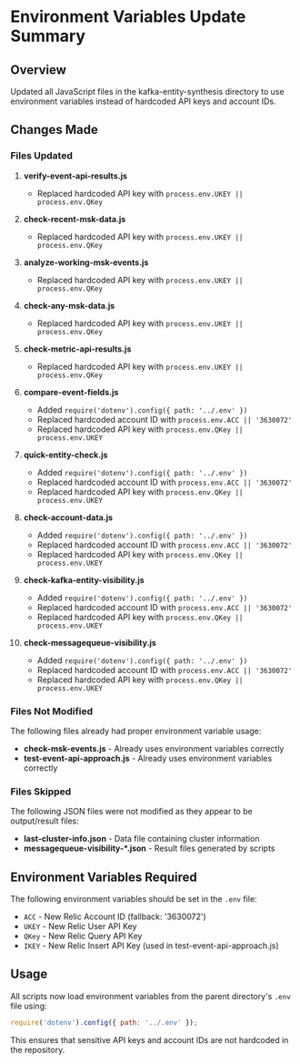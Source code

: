 # Environment Variables Update Summary

## Overview
Updated all JavaScript files in the kafka-entity-synthesis directory to use environment variables instead of hardcoded API keys and account IDs.

## Changes Made

### Files Updated
1. **verify-event-api-results.js**
   - Replaced hardcoded API key with `process.env.UKEY || process.env.QKey`

2. **check-recent-msk-data.js**
   - Replaced hardcoded API key with `process.env.UKEY || process.env.QKey`

3. **analyze-working-msk-events.js**
   - Replaced hardcoded API key with `process.env.UKEY || process.env.QKey`

4. **check-any-msk-data.js**
   - Replaced hardcoded API key with `process.env.UKEY || process.env.QKey`

5. **check-metric-api-results.js**
   - Replaced hardcoded API key with `process.env.UKEY || process.env.QKey`

6. **compare-event-fields.js**
   - Added `require('dotenv').config({ path: '../.env' })`
   - Replaced hardcoded account ID with `process.env.ACC || '3630072'`
   - Replaced hardcoded API key with `process.env.QKey || process.env.UKEY`

7. **quick-entity-check.js**
   - Added `require('dotenv').config({ path: '../.env' })`
   - Replaced hardcoded account ID with `process.env.ACC || '3630072'`
   - Replaced hardcoded API key with `process.env.QKey || process.env.UKEY`

8. **check-account-data.js**
   - Added `require('dotenv').config({ path: '../.env' })`
   - Replaced hardcoded account ID with `process.env.ACC || '3630072'`
   - Replaced hardcoded API key with `process.env.QKey || process.env.UKEY`

9. **check-kafka-entity-visibility.js**
   - Added `require('dotenv').config({ path: '../.env' })`
   - Replaced hardcoded account ID with `process.env.ACC || '3630072'`
   - Replaced hardcoded API key with `process.env.QKey || process.env.UKEY`

10. **check-messagequeue-visibility.js**
    - Added `require('dotenv').config({ path: '../.env' })`
    - Replaced hardcoded account ID with `process.env.ACC || '3630072'`
    - Replaced hardcoded API key with `process.env.QKey || process.env.UKEY`

### Files Not Modified
The following files already had proper environment variable usage:
- **check-msk-events.js** - Already uses environment variables correctly
- **test-event-api-approach.js** - Already uses environment variables correctly

### Files Skipped
The following JSON files were not modified as they appear to be output/result files:
- **last-cluster-info.json** - Data file containing cluster information
- **messagequeue-visibility-*.json** - Result files generated by scripts

## Environment Variables Required
The following environment variables should be set in the `.env` file:
- `ACC` - New Relic Account ID (fallback: '3630072')
- `UKEY` - New Relic User API Key
- `QKey` - New Relic Query API Key
- `IKEY` - New Relic Insert API Key (used in test-event-api-approach.js)

## Usage
All scripts now load environment variables from the parent directory's `.env` file using:
```javascript
require('dotenv').config({ path: '../.env' });
```

This ensures that sensitive API keys and account IDs are not hardcoded in the repository.